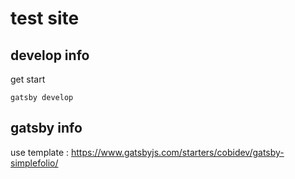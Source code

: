 # test site

## develop info
get start
```
gatsby develop
```

## gatsby info

use template : https://www.gatsbyjs.com/starters/cobidev/gatsby-simplefolio/
